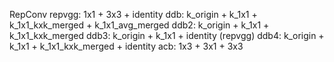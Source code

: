 RepConv
repvgg: 1x1 + 3x3 + identity
ddb:    k_origin + k_1x1 + k_1x1_kxk_merged + k_1x1_avg_merged
ddb2:   k_origin + k_1x1 + k_1x1_kxk_merged
ddb3:   k_origin + k_1x1 + identity (repvgg)
ddb4:   k_origin + k_1x1 + k_1x1_kxk_merged + identity 
acb:    1x3 + 3x1 + 3x3
